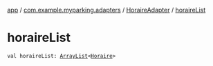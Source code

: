[app](../../index.md) / [com.example.myparking.adapters](../index.md) / [HoraireAdapter](index.md) / [horaireList](./horaire-list.md)

# horaireList

`val horaireList: `[`ArrayList`](https://kotlinlang.org/api/latest/jvm/stdlib/kotlin.collections/-array-list/index.html)`<`[`Horaire`](../../com.example.myparking.models/-horaire/index.md)`>`